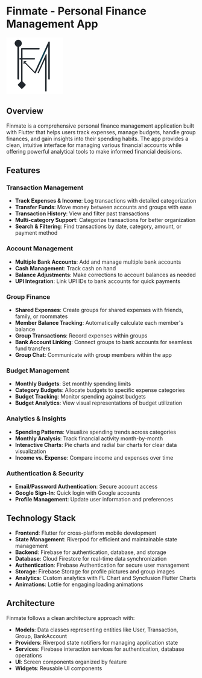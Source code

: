 # Finmate - Personal Finance Management App

<img src="assets/icons/LOGO.png" alt="Finmate Logo" width="150">

## Overview

Finmate is a comprehensive personal finance management application built with Flutter that helps users track expenses, manage budgets, handle group finances, and gain insights into their spending habits. The app provides a clean, intuitive interface for managing various financial accounts while offering powerful analytical tools to make informed financial decisions.

## Features

### Transaction Management

- **Track Expenses & Income**: Log transactions with detailed categorization
- **Transfer Funds**: Move money between accounts and groups with ease
- **Transaction History**: View and filter past transactions
- **Multi-category Support**: Categorize transactions for better organization
- **Search & Filtering**: Find transactions by date, category, amount, or payment method

### Account Management

- **Multiple Bank Accounts**: Add and manage multiple bank accounts
- **Cash Management**: Track cash on hand
- **Balance Adjustments**: Make corrections to account balances as needed
- **UPI Integration**: Link UPI IDs to bank accounts for quick payments

### Group Finance

- **Shared Expenses**: Create groups for shared expenses with friends, family, or roommates
- **Member Balance Tracking**: Automatically calculate each member's balance
- **Group Transactions**: Record expenses within groups
- **Bank Account Linking**: Connect groups to bank accounts for seamless fund transfers
- **Group Chat**: Communicate with group members within the app

### Budget Management

- **Monthly Budgets**: Set monthly spending limits
- **Category Budgets**: Allocate budgets to specific expense categories
- **Budget Tracking**: Monitor spending against budgets
- **Budget Analytics**: View visual representations of budget utilization

### Analytics & Insights

- **Spending Patterns**: Visualize spending trends across categories
- **Monthly Analysis**: Track financial activity month-by-month
- **Interactive Charts**: Pie charts and radial bar charts for clear data visualization
- **Income vs. Expense**: Compare income and expenses over time

### Authentication & Security

- **Email/Password Authentication**: Secure account access
- **Google Sign-In**: Quick login with Google accounts
- **Profile Management**: Update user information and preferences

## Technology Stack

- **Frontend**: Flutter for cross-platform mobile development
- **State Management**: Riverpod for efficient and maintainable state management
- **Backend**: Firebase for authentication, database, and storage
- **Database**: Cloud Firestore for real-time data synchronization
- **Authentication**: Firebase Authentication for secure user management
- **Storage**: Firebase Storage for profile pictures and group images
- **Analytics**: Custom analytics with FL Chart and Syncfusion Flutter Charts
- **Animations**: Lottie for engaging loading animations

## Architecture

Finmate follows a clean architecture approach with:

- **Models**: Data classes representing entities like User, Transaction, Group, BankAccount
- **Providers**: Riverpod state notifiers for managing application state
- **Services**: Firebase interaction services for authentication, database operations
- **UI**: Screen components organized by feature
- **Widgets**: Reusable UI components

